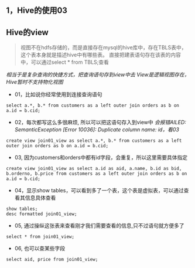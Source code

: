## 1，Hive的使用03

## Hive的view

> 视图不在hdfs存储的，而是直接存在mysql的hive库中，存在TBLS表中，这个表本身就是描述hive中有哪些表。 直接把建表语句存在该表的内容中，可以通过select * from TBLS;查看

*相当于是复杂查询的快捷方式，把查询语句存到view中去*
*View是逻辑视图存在，Hive暂时不支持物化视图*

* 01，比如说你经常使用到连接查询语句
  

```mysql
select a.*, b.* from customers as a left outer join orders as b on a.id = b.cid;
```



* 02，每次都写这么多很麻烦, 所以可以把这语句存入到view中
  *会报错AILED: SemanticException [Error 10036]: Duplicate column name: id，看03*
  

```mysql
create view join01_view as select a.*, b.* from customers as a left outer join orders as b on a.id = b.cid;
```



* 03, 因为customers和orders中都有id字段，会重复，所以这里需要具体指定
  

```mysql
create view join01_view as select a.id as aid, a.name, b.id as bid, b.orderno, b.price from customers as a left outer join orders as b on a.id = b.cid;
```



* 04，显示show tables，可以看到多了一个表，这个表是虚拟表，可以通过查看其信息具体查看
  

```mysql
show tables;
desc formatted join01_view;
```



* 05, 通过操纵这张表来查看刚才我们需要查看的信息,只不过语句就方便多了
  

```mysql
select * from join01_view;
```



* 06, 也可以查某些字段

```mysql
select aid, price from join01_view;
```



